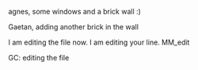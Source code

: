 agnes, some windows and a brick wall :)  

Gaetan, adding another brick in the wall  

I am editing the file now.  I am editing your line.
MM_edit

GC: editing the file  
